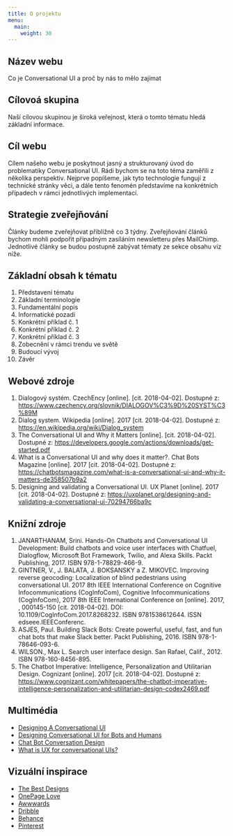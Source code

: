 ```yaml
---
title: O projektu
menu:
  main:
    weight: 30
---
```


## Název webu

Co je Conversational UI a proč by nás to mělo zajímat

## Cílovoá skupina

Naší cílovou skupinou je široká veřejnost, která o tomto tématu hledá základní informace.

## Cíl webu

Cílem našeho webu je poskytnout jasný a strukturovaný úvod do problematiky Conversational UI. Rádi bychom se na toto téma zaměřili z několika perspektiv. Nejprve popíšeme, jak tyto technologie fungují z technické stránky věci, a dále tento fenomén představíme na konkrétních případech v rámci jednotlivých implementací.

## Strategie zveřejňování

Články budeme zveřejňovat přibližně co 3 týdny. Zveřejňování článků bychom mohli podpořit případným zasíláním newsletteru přes MailChimp. Jednotlivé články se budou postupně zabývat tématy ze sekce obsahu viz níže.

## Základní obsah k tématu

1. Představení tématu
2. Základní terminologie
3. Fundamentální popis
4. Informatické pozadí
5. Konkrétní příklad č. 1
6. Konkrétní příklad č. 2
7. Konkrétní příklad č. 3
8. Zobecnění v rámci trendu ve světě
9. Budoucí vývoj
10. Závěr

## Webové zdroje

1. Dialogový systém. CzechEncy [online]. [cit. 2018-04-02]. Dostupné z: https://www.czechency.org/slovnik/DIALOGOV%C3%9D%20SYST%C3%89M
2. Dialog system. Wikipedia [online]. 2017 [cit. 2018-04-02]. Dostupné z: https://en.wikipedia.org/wiki/Dialog_system
3. The Conversational UI and Why it Matters [online]. [cit. 2018-04-02]. Dostupné z: https://developers.google.com/actions/downloads/get-started.pdf
4. What is a Conversational UI and why does it matter?. Chat Bots Magazine [online]. 2017 [cit. 2018-04-02]. Dostupné z: https://chatbotsmagazine.com/what-is-a-conversational-ui-and-why-it-matters-de358507b9a2
5. Designing and validating a Conversational UI. UX Planet [online]. 2017 [cit. 2018-04-02]. Dostupné z: https://uxplanet.org/designing-and-validating-a-conversational-ui-70294766ba9c


## Knižní zdroje

1. JANARTHANAM, Srini. Hands-On Chatbots and Conversational UI Development: Build chatbots and voice user interfaces with Chatfuel, Dialogflow, Microsoft Bot Framework, Twilio, and Alexa Skills. Packt Publishing, 2017. ISBN 978-1-78829-466-9.
2. GINTNER, V., J. BALATA, J. BOKSANSKY a Z. MIKOVEC. Improving reverse geocoding: Localization of blind pedestrians using conversational UI. 2017 8th IEEE International Conference on Cognitive Infocommunications (CogInfoCom), Cognitive Infocommunications (CogInfoCom), 2017 8th IEEE International Conference on [online]. 2017, , 000145-150 [cit. 2018-04-02]. DOI: 10.1109/CogInfoCom.2017.8268232. ISBN 9781538612644. ISSN edseee.IEEEConferenc.
3. ASJES, Paul. Building Slack Bots: Create powerful, useful, fast, and fun chat bots that make Slack better. Packt Publishing, 2016. ISBN 978-1-78646-093-6.
4. WILSON., Max L. Search user interface design. San Rafael, Calif., 2012. ISBN 978-160-8456-895.
5. The Chatbot Imperative: Intelligence, Personalization and Utilitarian Design. Cognizant [online]. 2017 [cit. 2018-04-02]. Dostupné z: https://www.cognizant.com/whitepapers/the-chatbot-imperative-intelligence-personalization-and-utilitarian-design-codex2469.pdf

## Multimédia

- [Designing A Conversational UI](https://www.youtube.com/watch?v=sikBUIoFTMM)
- [Designing Conversational UI for Bots and Humans](https://www.youtube.com/watch?v=L1BKI3nTyMA)
- [Chat Bot Conversation Design](https://youtu.be/AW2HWm-KWrI)
- [What is UX for conversational UIs?](https://youtu.be/Fp6kImT_36U)

## Vizuální inspirace

- [The Best Designs](https://www.thebestdesigns.com/)
- [OnePage Love](http://onepagelove.com)
- [Awwwards](http://www.awwwards.com)
- [Dribble](https://dribbble.com/)
- [Behance](https://behance.net)
- [Pinterest](https://pinterest.com)
